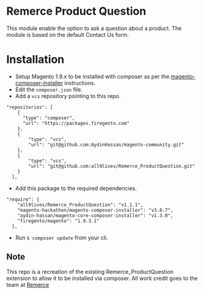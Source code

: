 # Remerce Product Question
This module enable the option to ask a question about a product. The module is based on the default Contact Us form.

# Installation
- Setup Magento 1.9.x to be installed with composer as per the [magento-composer-installer](https://github.com/Cotya/magento-composer-installer) instructions.  
- Edit the `composer.json` file.
- Add a `vcs` repository pointing to this repo.
```
"repositories": [
    {
      "type": "composer",
      "url": "https://packages.firegento.com"
    },
    {
        "type": "vcs",
        "url": "git@github.com:AydinHassan/magento-community.git"
    },
    {
        "type": "vcs",
        "url": "git@github.com:all9lives/Remerce_ProductQuestion.git"
    }
  ],
```
- Add this package to the required dependencies.
```
"require": {
    "all9lives/Remerce_ProductQuestion": "v1.1.1",
    "magento-hackathon/magento-composer-installer": "v3.0.7",
    "aydin-hassan/magento-core-composer-installer": "v1.3.0",
    "firegento/magento": "1.9.3.1"
  },
```
- Run `$ composer update` from your cli.

## Note
This repo is a recreation of the existing Remerce_ProductQuestion extension to allow it to be installed via composer. All work credit goes to the team at [Remerce](http://remerce.nl/)
